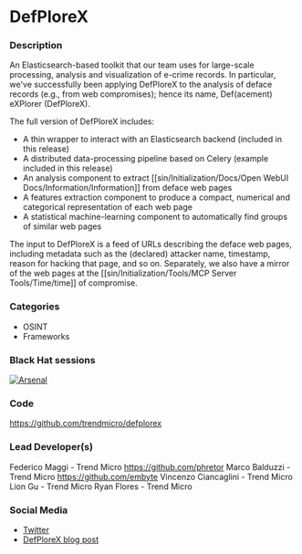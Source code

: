 # DefPloreX

### Description
An Elasticsearch-based toolkit that our team uses for large-scale processing, analysis and visualization of e-crime records. In particular, we've successfully been applying DefPloreX to the analysis of deface records (e.g., from web compromises); hence its name, Def(acement) eXPlorer (DefPloreX).

The full version of DefPloreX includes:

  * A thin wrapper to interact with an Elasticsearch backend (included in this release)
  * A distributed data-processing pipeline based on Celery (example included in this release)
  * An analysis component to extract [[sin/Initialization/Docs/Open WebUI Docs/Information/Information]] from deface web pages
  * A features extraction component to produce a compact, numerical and categorical representation of each web page
  * A statistical machine-learning component to automatically find groups of similar web pages

The input to DefPloreX is a feed of URLs describing the deface web pages,
including metadata such as the (declared) attacker name, timestamp, reason
for hacking that page, and so on. Separately, we also have a mirror of the
web pages at the [[sin/Initialization/Tools/MCP Server Tools/Time/time]] of compromise.

### Categories
* OSINT
* Frameworks

### Black Hat sessions
[![Arsenal](https://rawgit.com/toolswatch/badges/master/arsenal/usa/2017.svg)](http://www.toolswatch.org/2017/06/the-black-hat-arsenal-usa-2017-phenomenal-line-up-announced/)

### Code 
https://github.com/trendmicro/defplorex

### Lead Developer(s)
 Federico Maggi - Trend Micro https://github.com/phretor
 Marco Balduzzi - Trend Micro https://github.com/embyte
 Vincenzo Ciancaglini - Trend Micro
 Lion Gu - Trend Micro
 Ryan Flores - Trend Micro
 

### Social Media 
* [Twitter](https://twitter.com/trendlabs)
* [DefPloreX blog post](http://blog.trendmicro.com/trendlabs-security-intelligence/defplorex-machine-learning-toolkit-large-scale-ecrime-forensics/) 
